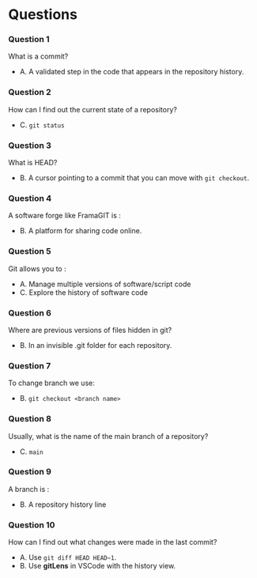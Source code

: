 # Questions

### Question 1

What is a commit?

- A. A validated step in the code that appears in the repository history.


### Question 2

How can I find out the current state of a repository?


- C. `git status`


### Question 3

What is HEAD?

- B. A cursor pointing to a commit that you can move with `git checkout`.


### Question 4

A software forge like FramaGIT is :

- B. A platform for sharing code online.

### Question 5

Git allows you to :

- A. Manage multiple versions of software/script code
- C. Explore the history of software code

### Question 6

Where are previous versions of files hidden in git?

- B. In an invisible .git folder for each repository.


### Question 7

To change branch we use:

- B. `git checkout <branch name>`


### Question 8

Usually, what is the name of the main branch of a repository?

- C. `main`

### Question 9

A branch is :


- B. A repository history line


### Question 10

How can I find out what changes were made in the last commit?

- A. Use `git diff HEAD HEAD~1`.
- B. Use **gitLens** in VSCode with the history view.